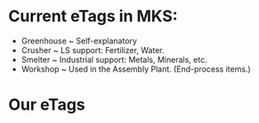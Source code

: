 # Current eTags in MKS:

- Greenhouse
    ~ Self-explanatory
- Crusher
    ~ LS support: Fertilizer, Water.
- Smelter
    ~ Industrial support: Metals, Minerals, etc.
- Workshop
    ~ Used in the Assembly Plant.  (End-process items.)

# Our eTags


